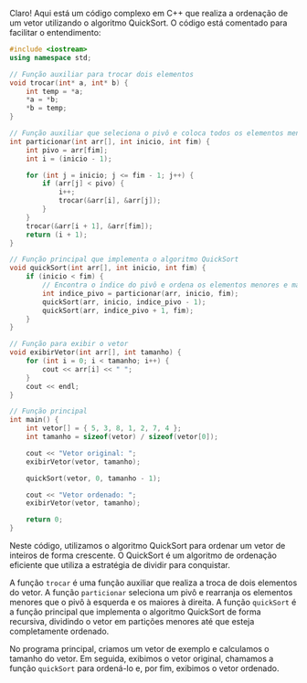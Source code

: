 Claro! Aqui está um código complexo em C++ que realiza a ordenação de um vetor utilizando o algoritmo QuickSort. O código está comentado para facilitar o entendimento:

```cpp
#include <iostream>
using namespace std;

// Função auxiliar para trocar dois elementos
void trocar(int* a, int* b) {
    int temp = *a;
    *a = *b;
    *b = temp;
}

// Função auxiliar que seleciona o pivô e coloca todos os elementos menores à esquerda e maiores à direita
int particionar(int arr[], int inicio, int fim) {
    int pivo = arr[fim];
    int i = (inicio - 1);

    for (int j = inicio; j <= fim - 1; j++) {
        if (arr[j] < pivo) {
            i++;
            trocar(&arr[i], &arr[j]);
        }
    }
    trocar(&arr[i + 1], &arr[fim]);
    return (i + 1);
}

// Função principal que implementa o algoritmo QuickSort
void quickSort(int arr[], int inicio, int fim) {
    if (inicio < fim) {
        // Encontra o índice do pivô e ordena os elementos menores e maiores recursivamente
        int indice_pivo = particionar(arr, inicio, fim);
        quickSort(arr, inicio, indice_pivo - 1);
        quickSort(arr, indice_pivo + 1, fim);
    }
}

// Função para exibir o vetor
void exibirVetor(int arr[], int tamanho) {
    for (int i = 0; i < tamanho; i++) {
        cout << arr[i] << " ";
    }
    cout << endl;
}

// Função principal
int main() {
    int vetor[] = { 5, 3, 8, 1, 2, 7, 4 };
    int tamanho = sizeof(vetor) / sizeof(vetor[0]);

    cout << "Vetor original: ";
    exibirVetor(vetor, tamanho);

    quickSort(vetor, 0, tamanho - 1);

    cout << "Vetor ordenado: ";
    exibirVetor(vetor, tamanho);

    return 0;
}
```

Neste código, utilizamos o algoritmo QuickSort para ordenar um vetor de inteiros de forma crescente. O QuickSort é um algoritmo de ordenação eficiente que utiliza a estratégia de dividir para conquistar.

A função `trocar` é uma função auxiliar que realiza a troca de dois elementos do vetor. A função `particionar` seleciona um pivô e rearranja os elementos menores que o pivô à esquerda e os maiores à direita. A função `quickSort` é a função principal que implementa o algoritmo QuickSort de forma recursiva, dividindo o vetor em partições menores até que esteja completamente ordenado.

No programa principal, criamos um vetor de exemplo e calculamos o tamanho do vetor. Em seguida, exibimos o vetor original, chamamos a função `quickSort` para ordená-lo e, por fim, exibimos o vetor ordenado.